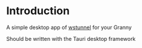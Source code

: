 # Introduction

A simple desktop app of [wstunnel](https://github.com/erebe/wstunnel) for your Granny

Should be written with the Tauri desktop framework
